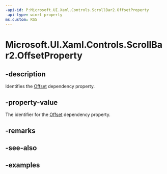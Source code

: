 ```yaml
---
-api-id: P:Microsoft.UI.Xaml.Controls.ScrollBar2.OffsetProperty
-api-type: winrt property
ms.custom: RS5
---
```


<!-- Property syntax.
public DependencyProperty OffsetProperty { get; }
-->

# Microsoft.UI.Xaml.Controls.ScrollBar2.OffsetProperty

## -description

Identifies the [Offset](scrollbar2_offset.md) dependency property.

## -property-value

The identifier for the [Offset](scrollbar2_offset.md) dependency property.

## -remarks

## -see-also

## -examples

